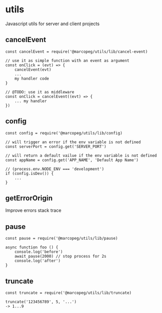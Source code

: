 # utils
Javascript utils for server and client projects

## cancelEvent

```
const cancelEvent = require('@marcopeg/utils/lib/cancel-event)

// use it as simple function with an event as argument
const onClick = (evt) => {
    cancelEvent(evt)
    ...
    my handler code
}

// @TODO: use it as middleware
const onClick = cancelEvent((evt) => {
    ... my handler
})
```


## config

```
const config = require('@marcopeg/utils/lib/config)

// will trigger an error if the env variable is not defined
const serverPort = config.get('SERVER_PORT')

// will return a default vailue if the env variable is not defined
const appName = config.get('APP_NAME', 'Default App Name')

// (process.env.NODE_ENV === 'development')
if (config.isDev()) {
    ...
}
```

## getErrorOrigin

Improve errors stack trace


## pause

```
const pause = require('@marcopeg/utils/lib/pause)

async function foo () {
    console.log('before')
    await pause(2000) // stop process for 2s
    console.log('after')
}
```

## truncate

```
const truncate = require('@marcopeg/utils/lib/truncate)

truncate('123456789', 5, '...')
-> 1...9
```